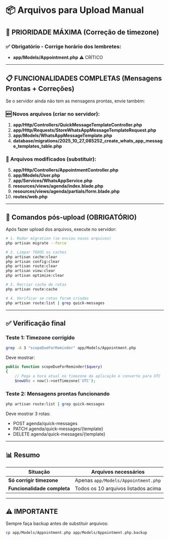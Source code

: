 # 📦 Arquivos para Upload Manual

## 🎯 PRIORIDADE MÁXIMA (Correção de timezone)

### ✅ Obrigatório - Corrige horário dos lembretes:
- **app/Models/Appointment.php** ⚠️ CRÍTICO

---

## 📋 FUNCIONALIDADES COMPLETAS (Mensagens Prontas + Correções)

Se o servidor ainda não tem as mensagens prontas, envie também:

### 🆕 Novos arquivos (criar no servidor):
1. **app/Http/Controllers/QuickMessageTemplateController.php**
2. **app/Http/Requests/StoreWhatsAppMessageTemplateRequest.php**
3. **app/Models/WhatsAppMessageTemplate.php**
4. **database/migrations/2025_10_27_085252_create_whats_app_message_templates_table.php**

### 📝 Arquivos modificados (substituir):
5. **app/Http/Controllers/AppointmentController.php**
6. **app/Models/User.php**
7. **app/Services/WhatsAppService.php**
8. **resources/views/agenda/index.blade.php**
9. **resources/views/agenda/partials/form.blade.php**
10. **routes/web.php**

---

## 🚀 Comandos pós-upload (OBRIGATÓRIO)

Após fazer upload dos arquivos, execute no servidor:

```bash
# 1. Rodar migration (se enviou novos arquivos)
php artisan migrate --force

# 2. Limpar TODOS os caches
php artisan cache:clear
php artisan config:clear
php artisan route:clear
php artisan view:clear
php artisan optimize:clear

# 3. Recriar cache de rotas
php artisan route:cache

# 4. Verificar se rotas foram criadas
php artisan route:list | grep quick-messages
```

---

## ✅ Verificação final

### Teste 1: Timezone corrigido
```bash
grep -A 3 "scopeDueForReminder" app/Models/Appointment.php
```

Deve mostrar:
```php
public function scopeDueForReminder($query)
{
    // Pega a hora atual no timezone da aplicação e converte para UTC
    $nowUtc = now()->setTimezone('UTC');
```

### Teste 2: Mensagens prontas funcionando
```bash
php artisan route:list | grep quick-messages
```

Deve mostrar 3 rotas:
- POST agenda/quick-messages
- PATCH agenda/quick-messages/{template}
- DELETE agenda/quick-messages/{template}

---

## 📊 Resumo

| Situação | Arquivos necessários |
|----------|---------------------|
| **Só corrigir timezone** | Apenas `app/Models/Appointment.php` |
| **Funcionalidade completa** | Todos os 10 arquivos listados acima |

---

## ⚠️ IMPORTANTE

Sempre faça backup antes de substituir arquivos:
```bash
cp app/Models/Appointment.php app/Models/Appointment.php.backup
```

